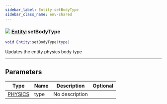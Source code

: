 ```yaml
---
sidebar_label: Entity:setBodyType
sidebar_class_name: env-shared
---
```


### ![](/img/wiki/shared.png) [Entity](../entity/README.md):setBodyType

```lua
void Entity:setBodyType(type)
```

Updates the entity physics body type<br/>

-----------------
## Parameters

| Type   | Name | Description | Optional |
| ------ | ---- | ----------- | -------: |
| [PHYSICS](../physics/README.md) | type | No description |   |
